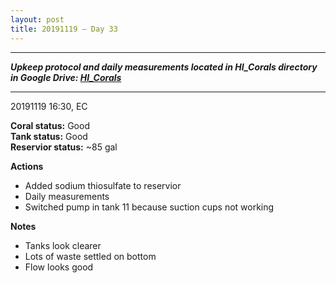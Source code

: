 ```yaml
---
layout: post
title: 20191119 – Day 33
---
```


---
***Upkeep protocol and daily measurements located in HI_Corals directory in Google Drive: [HI_Corals](https://drive.google.com/drive/u/1/folders/1Dxil5Lj1ynvuIuGDWx9_AyqkdplIcCZQ)***

---
20191119 16:30, EC

**Coral status:** Good  
**Tank status:** Good  
**Reservior status:** ~85 gal

**Actions**  
- Added sodium thiosulfate to reservior
- Daily measurements
- Switched pump in tank 11 because suction cups not working

**Notes**  
- Tanks look clearer
- Lots of waste settled on bottom
- Flow looks good